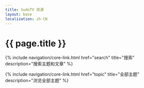 ```yaml
---
title: SudoTV 资源
layout: base
localization: zh-CN
---
```


# {{ page.title }}

{% include navigation/core-link.html
    href="search"
    title="搜索"
    description="搜索主题和文章"
%}

{% include navigation/core-link.html
    href="topic"
    title="全部主题"
    description="浏览全部主题"
%}
